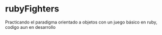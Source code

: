 # rubyFighters
Practicando el paradigma orientado a objetos con un juego básico en ruby, codigo aun en desarrollo
